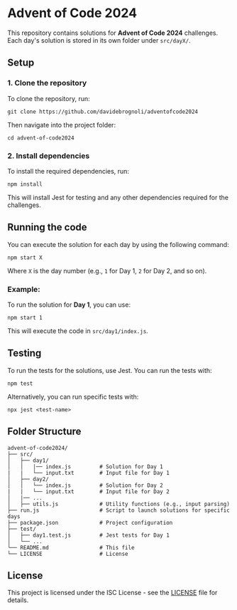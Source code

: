 # Advent of Code 2024

This repository contains solutions for **Advent of Code 2024** challenges. Each day's solution is stored in its own folder under `src/dayX/`.

## Setup

### 1. Clone the repository

To clone the repository, run:

`git clone https://github.com/davidebrognoli/adventofcode2024`

Then navigate into the project folder:

`cd advent-of-code2024`

### 2. Install dependencies

To install the required dependencies, run:

`npm install`

This will install Jest for testing and any other dependencies required for the challenges.

## Running the code

You can execute the solution for each day by using the following command:

`npm start X`

Where `X` is the day number (e.g., `1` for Day 1, `2` for Day 2, and so on).

### Example:

To run the solution for **Day 1**, you can use:

`npm start 1`

This will execute the code in `src/day1/index.js`.

## Testing

To run the tests for the solutions, use Jest. You can run the tests with:

`npm test`

Alternatively, you can run specific tests with:

`npx jest <test-name>`

## Folder Structure
```
advent-of-code2024/
├── src/
│   ├── day1/
│   │   |── index.js         # Solution for Day 1
|   |   └── input.txt        # Input file for Day 1
│   ├── day2/
│   │   └── index.js         # Solution for Day 2
|   |   └── input.txt        # Input file for Day 2
│   |── ...
│   ├── utils.js             # Utility functions (e.g., input parsing)
├── run.js                   # Script to launch solutions for specific days
├── package.json             # Project configuration
├── test/
│   ├── day1.test.js         # Jest tests for Day 1
│   └── ...
└── README.md                # This file
└── LICENSE                  # License
```

## License

This project is licensed under the ISC License - see the [LICENSE](LICENSE) file for details.

